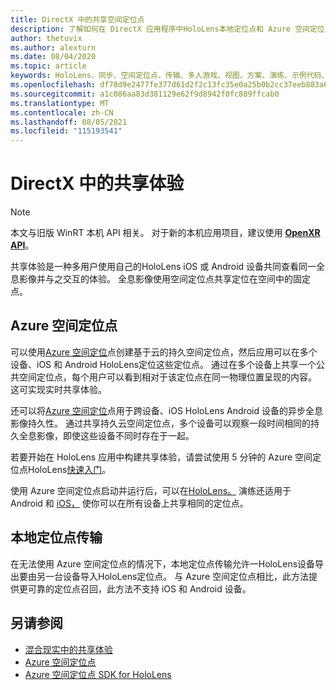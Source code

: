 ```yaml
---
title: DirectX 中的共享空间定位点
description: 了解如何在 DirectX 应用程序中HoloLens本地定位点和 Azure 空间定位点来同步两个设备。
author: thetuvix
ms.author: alexturn
ms.date: 08/04/2020
ms.topic: article
keywords: HoloLens、同步、空间定位点、传输、多人游戏、视图、方案、演练、示例代码、Azure、Azure 空间定位点、ASA
ms.openlocfilehash: df78d9e2477fe377d61d2f2c13fc35e0a25b0b2cc37eeb883a69d2041fe42f9b
ms.sourcegitcommit: a1c086aa83d381129e62f9d8942f0fc889ffcab0
ms.translationtype: MT
ms.contentlocale: zh-CN
ms.lasthandoff: 08/05/2021
ms.locfileid: "115193541"
---
```

# <a name="shared-experiences-in-directx"></a>DirectX 中的共享体验

> [!NOTE]
> 本文与旧版 WinRT 本机 API 相关。  对于新的本机应用项目，建议使用 **[OpenXR API](../native/openxr-getting-started.md)**。

共享体验是一种多用户使用自己的HoloLens iOS 或 Android 设备共同查看同一全息影像并与之交互的体验。 全息影像使用空间定位点共享定位在空间中的固定点。

## <a name="azure-spatial-anchors"></a>Azure 空间定位点

可以使用<a href="/azure/spatial-anchors/overview" target="_blank">Azure 空间定位</a>点创建基于云的持久空间定位点，然后应用可以在多个设备、iOS 和 Android HoloLens定位这些定位点。  通过在多个设备上共享一个公共空间定位点，每个用户可以看到相对于该定位点在同一物理位置呈现的内容。  这可实现实时共享体验。

还可以将<a href="/azure/spatial-anchors/overview" target="_blank">Azure 空间定位</a>点用于跨设备、iOS HoloLens Android 设备的异步全息影像持久性。  通过共享持久云空间定位点，多个设备可以观察一段时间相同的持久全息影像，即使这些设备不同时存在于一起。

若要开始在 HoloLens 应用中构建共享体验，请尝试使用 5 分钟的 Azure 空间定位点HoloLens<a href="/azure/spatial-anchors/quickstarts/get-started-hololens" target="_blank">快速入门</a>。

使用 Azure 空间定位点启动并运行后，可以在<a href="/azure/spatial-anchors/concepts/create-locate-anchors-cpp-winrt" target="_blank">HoloLens。</a>  演练还适用于 Android 和 <a href="/azure/spatial-anchors/create-locate-anchors-overview" target="_blank">iOS，</a> 使你可以在所有设备上共享相同的定位点。

## <a name="local-anchor-transfers"></a>本地定位点传输

在无法使用 Azure 空间定位点的情况下，本地定位[](../../out-of-scope/local-anchor-transfers-in-directx.md)点传输允许一HoloLens设备导出要由另一台设备导入HoloLens定位点。  与 Azure 空间定位点相比，此方法提供更可靠的定位点召回，此方法不支持 iOS 和 Android 设备。

## <a name="see-also"></a>另请参阅

* [混合现实中的共享体验](shared-experiences-in-mixed-reality.md)
* <a href="/azure/spatial-anchors" target="_blank">Azure 空间定位点</a>
* <a href="/cpp/api/spatial-anchors/winrt/" target="_blank">Azure 空间定位点 SDK for HoloLens</a>